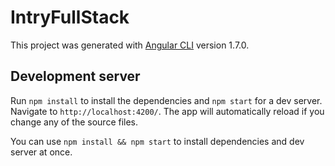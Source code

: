 # IntryFullStack

This project was generated with [Angular CLI](https://github.com/angular/angular-cli) version 1.7.0.

## Development server

Run `npm install` to install the dependencies and `npm start` for a dev server. Navigate to `http://localhost:4200/`. The app will automatically reload if you change any of the source files.

You can use `npm install && npm start` to install dependencies and dev server at once.
